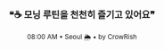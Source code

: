 <div align="center">

<br>

<h3>❝☕ 모닝 루틴을 천천히 즐기고 있어요❞</h3>

<sub>08:00 AM • Seoul 🌦️ • by CrowRish</sub>

<br>

</div>